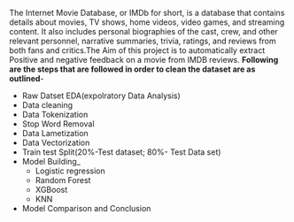 The Internet Movie Database, or IMDb for short, is a database that contains details about movies, TV shows, home videos, video games, and streaming content. It also includes personal biographies of the cast, crew, and other relevant personnel, narrative summaries, trivia, ratings, and reviews from both fans and critics.The Aim of this project is to automatically extract Positive and negative feedback on a movie from IMDB reviews.
**Following are the steps that are followed in order to clean the dataset are as outlined**-
  - Raw Datset EDA(expolratory Data Analysis)
  - Data cleaning
  - Data Tokenization
  - Stop Word Removal
  - Data Lametization
  - Data Vectorization
  - Train test Split(20%-Test dataset; 80%- Test Data set)
  - Model Building_
    - Logistic regression
    - Random Forest
    - XGBoost
    - KNN
  - Model Comparison and Conclusion
